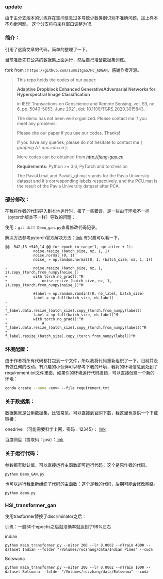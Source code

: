 
### update

由于主分支版本的训练存在空间信息过多导致少数类别识别不准确问题，加上样本不均衡问题。
这个分支将将采样窗口调整为16.

### 简介：

引用了这篇文章的代码，简单的整理了一下。

目前准备先在公共的数据集上面运行，然后自己准备数据集训练。

fork from : `https://github.com/summitgao/HC_ADGAN`，感谢作者开源。



> This repo holds the codes of our paper:
>
> **Adaptive Dropblock Enhanced GenerativeAdversarial Networks for Hyperspectral Image Classification**
>
> in IEEE Transactions on Geoscience and Remote Sensing, vol. 59, no. 6, pp. 5040-5053, June 2021, doi: 10.1109/TGRS.2020.3015843.
>
> The demo has not been well organized. Please contact me if you meet any problems.
>
> Please cite our paper if you use our codes. Thanks!
>
> If you have any queries, please do not hesitate to contact me ( *gaofeng AT ouc.edu.cn* ).
>
> More codes can be obtained from *http://feng-gao.cn*
>
> 
>
> **Requirements:** Python >= 3.6, PyTorch and torchvision 
>
> The PaviaU.mat and PaviaU_gt.mat stands for the Pavia University dataset and it's corresponding labels respectively, and the PCU.mat is the result of the Pavia University dataset after PCA.
>



### 部分修改：

在我将作者的代码导入到本地运行时，报了一些错误，是一些由于环境不一样（pytorch版本不一样）导致的问题：

使用：`git diff Demo_gan.py`查看修改代码记录。

解决方法参考pytorch官方解决方法：[link](https://discuss.pytorch.org/t/runtimeerror-set-sizes-contiguous-is-not-allowed-on-tensor-created-from-data-or-detach-in-pytorch-1-1-0/44208) 有兴趣可以看一下。

```text
@@ -542,13 +540,14 @@ for epoch in range(1, opt.niter + 1):
             noise.resize_(batch_size, nz, 1, 1)
             noise.normal_(0, 1)
             noise_ = np.random.normal(0, 1, (batch_size, nz, 1, 1))
-
-            noise.resize_(batch_size, nz, 1, 1).copy_(torch.from_numpy(noise_))
+            with torch.no_grad():^M
+                noise.resize_(batch_size, nz, 1, 1).copy_(torch.from_numpy(noise_))^M
 
             #label = np.random.randint(0, nb_label, batch_size)
-            label = np.full(batch_size, nb_label)
-
-            f_label.data.resize_(batch_size).copy_(torch.from_numpy(label))
+            label = np.full(batch_size, nb_label)^M
+            with torch.no_grad():^M
+                # f_label.data.resize_(batch_size).copy_(torch.from_numpy(label))^M
+                f_label.resize_(batch_size).copy_(torch.from_numpy(label))^M

```

### 环境配置：

由于作者将所有代码都打包到一个文件，所以我将代码重新组织了一下。目前并没有做任何的改动。有兴趣的小伙伴可以参考下我的环境，我将的环境信息到处到了requirement.txt文件里面，如果你的环境运行代码报错，可以直接创建一个新的环境：

```bash
conda create --name <env> --file requirement.txt
```

### 关于数据集：

数据集就是公用数据集，比较常见，可以直接到官网下载，我这里也提供一个下载链接：

onedrive （可能需要科学上网，密码：12345）： [link](https://8lkk36-my.sharepoint.com/:f:/g/personal/roczhang_8lkk36_onmicrosoft_com/EimlIYhaPYpPntKo2-BKey8Bwarqtz2kC2JB5imXuJmO9A?e=kzfeli)

百度网盘（提取码：jpsi）：[link](https://pan.baidu.com/s/1SpXMeqTmv4Kn5E5iAXLiIw?pwd=jpsi)

### 关于运行代码：

参数都有默认值，可以直接运行主函数即可运行代码：这个是原作者的代码。

```
python Demo_GAN.py
```

也可以运行我重新组织了代码的主函数：这个是我的代码，后期可能会修改网络。

```
python demo.py
```





### HSI_transformer_gan

使用trasformer替换了discriminator之后：



训练：一般50个epochs之后就准确率就达到了98%左右

indian

```
python main_transformer.py --niter 200 --lr 0.0002 --nTrain 4000 --dataset Indian --folder "/Volumes/roczhang/data/Indian Pines" --cuda
```

Botswana

```
python main_transformer.py --niter 200 --lr 0.0002 --nTrain 1000 --dataset Botswana --folder "/Volumes/roczhang/data/Botswana" --cuda
```






